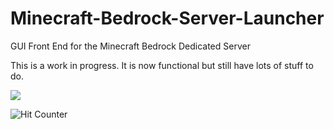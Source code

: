 # Minecraft-Bedrock-Server-Launcher
GUI Front End for the Minecraft Bedrock Dedicated Server

This is a work in progress.  It is now functional but still have lots of stuff to do.

![](MinecraftServerLauncher.png)

![Hit Counter](http://tolsen64.com:8081/api/hc/GitHub.MinecraftBedrockServerLauncher "My Stupid Hit Counter!")

